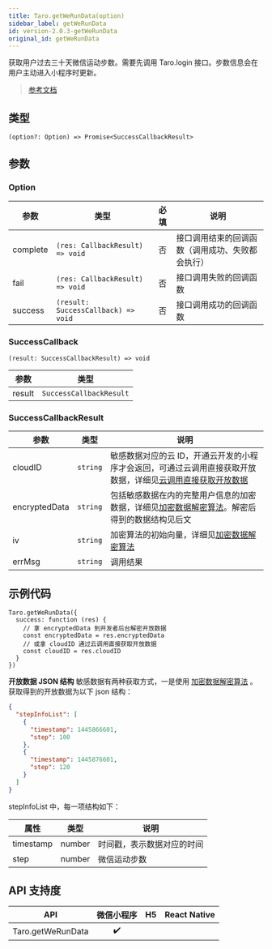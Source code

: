 ```yaml
---
title: Taro.getWeRunData(option)
sidebar_label: getWeRunData
id: version-2.0.3-getWeRunData
original_id: getWeRunData
---
```


获取用户过去三十天微信运动步数。需要先调用 Taro.login 接口。步数信息会在用户主动进入小程序时更新。

> [参考文档](https://developers.weixin.qq.com/miniprogram/dev/api/open-api/werun/wx.getWeRunData.html)

## 类型

```tsx
(option?: Option) => Promise<SuccessCallbackResult>
```

## 参数

### Option

| 参数 | 类型 | 必填 | 说明 |
| --- | --- | :---: | --- |
| complete | `(res: CallbackResult) => void` | 否 | 接口调用结束的回调函数（调用成功、失败都会执行） |
| fail | `(res: CallbackResult) => void` | 否 | 接口调用失败的回调函数 |
| success | `(result: SuccessCallback) => void` | 否 | 接口调用成功的回调函数 |

### SuccessCallback

```tsx
(result: SuccessCallbackResult) => void
```

| 参数 | 类型 |
| --- | --- |
| result | `SuccessCallbackResult` |

### SuccessCallbackResult

| 参数 | 类型 | 说明 |
| --- | --- | --- |
| cloudID | `string` | 敏感数据对应的云 ID，开通云开发的小程序才会返回，可通过云调用直接获取开放数据，详细见[云调用直接获取开放数据](https://developers.weixin.qq.com/miniprogram/dev/framework/open-ability/signature.html#method-cloud) |
| encryptedData | `string` | 包括敏感数据在内的完整用户信息的加密数据，详细见[加密数据解密算法](https://developers.weixin.qq.com/miniprogram/dev/framework/open-ability/signature.html)。解密后得到的数据结构见后文 |
| iv | `string` | 加密算法的初始向量，详细见[加密数据解密算法](https://developers.weixin.qq.com/miniprogram/dev/framework/open-ability/signature.html) |
| errMsg | `string` | 调用结果 |

## 示例代码

```tsx
Taro.getWeRunData({
  success: function (res) {
    // 拿 encryptedData 到开发者后台解密开放数据
    const encryptedData = res.encryptedData
    // 或拿 cloudID 通过云调用直接获取开放数据
    const cloudID = res.cloudID
  }
})
```

**开放数据 JSON 结构**
敏感数据有两种获取方式，一是使用 [加密数据解密算法]((open-ability/signature#加密数据解密算法)) 。
获取得到的开放数据为以下 json 结构：

```json
{
  "stepInfoList": [
    {
      "timestamp": 1445866601,
      "step": 100
    },
    {
      "timestamp": 1445876601,
      "step": 120
    }
  ]
}
```

stepInfoList 中，每一项结构如下：

| 属性 | 类型 | 说明 |
| --- | ---- | --- |
| timestamp | number | 时间戳，表示数据对应的时间 |
| step | number | 微信运动步数 |

## API 支持度

| API | 微信小程序 | H5 | React Native |
| :---: | :---: | :---: | :---: |
| Taro.getWeRunData | ✔️ |  |  |
